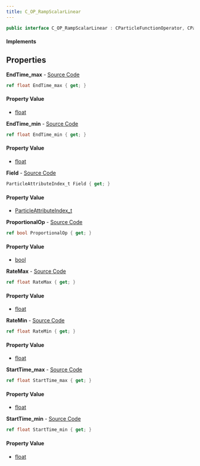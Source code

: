 ```yaml
---
title: C_OP_RampScalarLinear
---
```


```csharp
public interface C_OP_RampScalarLinear : CParticleFunctionOperator, CParticleFunction, ISchemaClass<CParticleFunction>, ISchemaClass<CParticleFunctionOperator>, ISchemaClass<C_OP_RampScalarLinear>, ISchemaField, ISchemaClass, INativeHandle
```

#### Implements

## Properties

**EndTime_max** - [Source Code](https://github.com/swiftly-solution/swiftlys2/blob/main/managed/src/SwiftlyS2.Generated/Schemas/Interfaces/C_OP_RampScalarLinear.cs#L26)

```csharp
ref float EndTime_max { get; }
```

#### Property Value

- [float](https://learn.microsoft.com/dotnet/api/system.single)

**EndTime_min** - [Source Code](https://github.com/swiftly-solution/swiftlys2/blob/main/managed/src/SwiftlyS2.Generated/Schemas/Interfaces/C_OP_RampScalarLinear.cs#L24)

```csharp
ref float EndTime_min { get; }
```

#### Property Value

- [float](https://learn.microsoft.com/dotnet/api/system.single)

**Field** - [Source Code](https://github.com/swiftly-solution/swiftlys2/blob/main/managed/src/SwiftlyS2.Generated/Schemas/Interfaces/C_OP_RampScalarLinear.cs#L28)

```csharp
ParticleAttributeIndex_t Field { get; }
```

#### Property Value

- [ParticleAttributeIndex_t](/docs/api/shared/schemadefinitions/particleattributeindex_t)

**ProportionalOp** - [Source Code](https://github.com/swiftly-solution/swiftlys2/blob/main/managed/src/SwiftlyS2.Generated/Schemas/Interfaces/C_OP_RampScalarLinear.cs#L30)

```csharp
ref bool ProportionalOp { get; }
```

#### Property Value

- [bool](https://learn.microsoft.com/dotnet/api/system.boolean)

**RateMax** - [Source Code](https://github.com/swiftly-solution/swiftlys2/blob/main/managed/src/SwiftlyS2.Generated/Schemas/Interfaces/C_OP_RampScalarLinear.cs#L18)

```csharp
ref float RateMax { get; }
```

#### Property Value

- [float](https://learn.microsoft.com/dotnet/api/system.single)

**RateMin** - [Source Code](https://github.com/swiftly-solution/swiftlys2/blob/main/managed/src/SwiftlyS2.Generated/Schemas/Interfaces/C_OP_RampScalarLinear.cs#L16)

```csharp
ref float RateMin { get; }
```

#### Property Value

- [float](https://learn.microsoft.com/dotnet/api/system.single)

**StartTime_max** - [Source Code](https://github.com/swiftly-solution/swiftlys2/blob/main/managed/src/SwiftlyS2.Generated/Schemas/Interfaces/C_OP_RampScalarLinear.cs#L22)

```csharp
ref float StartTime_max { get; }
```

#### Property Value

- [float](https://learn.microsoft.com/dotnet/api/system.single)

**StartTime_min** - [Source Code](https://github.com/swiftly-solution/swiftlys2/blob/main/managed/src/SwiftlyS2.Generated/Schemas/Interfaces/C_OP_RampScalarLinear.cs#L20)

```csharp
ref float StartTime_min { get; }
```

#### Property Value

- [float](https://learn.microsoft.com/dotnet/api/system.single)

